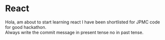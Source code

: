 # React
Hola, am about to start learning react
I have been shortlisted for JPMC code for good hackathon.
<br>Always write the commit message in present tense no in past tense.